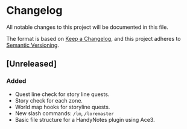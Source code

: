 # Changelog

All notable changes to this project will be documented in this file.

The format is based on [Keep a Changelog](https://keepachangelog.com/en/1.0.0/), and this project adheres to [Semantic Versioning](https://semver.org/spec/v2.0.0.html).

## [Unreleased]

### Added

* Quest line check for story line quests.
* Story check for each zone.
* World map hooks for storyline quests.
* New slash commands: `/lm`, `/loremaster`
* Basic file structure for a HandyNotes plugin using Ace3.
